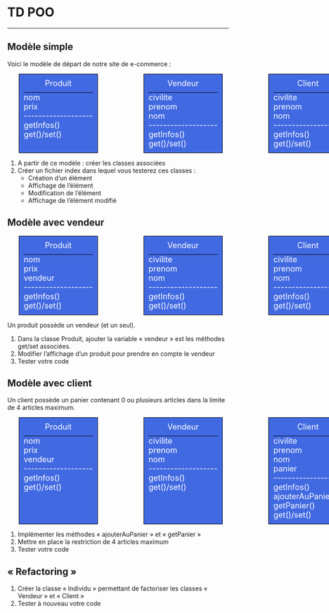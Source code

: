 ﻿
# TD POO

---

## Modèle simple
Voici le modèle de départ de notre site de e-commerce :

<div style="display:flex; flex-direction: row; justify-content:space-around;font-size:18px; width: 800px">
    <div style="border:1px solid black; background:royalblue; color:white;padding:10px;">
        <div style="border-bottom:1px solid black;text-align:center; padding-bottom: 10px;">
            Produit
        </div>
        <div>
            nom<br />
            prix<br />
            -------------------<br />
            getInfos()<br />
            get()/set()<br />
        </div>
    </div>
	<br />
	<br />
    <div style="border:1px solid black; background:royalblue; color:white;padding:10px;">
        <div style="border-bottom:1px solid black;text-align:center; padding-bottom: 10px;">
            Vendeur
        </div>
        <div>
            civilite<br />
            prenom<br />
            nom<br />
            -------------------<br />
            getInfos()<br />
            get()/set()<br />
        </div>
    </div>
	<br />
	<br />
    <div style="border:1px solid black; background:royalblue; color:white;padding:10px;">
        <div style="border-bottom:1px solid black;text-align:center; padding-bottom: 10px;">
            Client
        </div>
        <div>
            civilite<br />
            prenom<br />
            nom<br />
            -------------------<br />
            getInfos()<br />
            get()/set()<br />
        </div>
    </div>
</div>

1. A partir de ce modèle : créer les classes associées  
2. Créer un fichier index dans lequel vous testerez ces classes :  
    - Création d’un élément
    - Affichage de l’élément
    - Modification de l’élément
    - Affichage de l’élément modifié
    
## Modèle avec vendeur

<div style="display:flex; flex-direction: row; justify-content:space-around;font-size:18px; width: 800px">
    <div style="border:1px solid black; background:royalblue; color:white;padding:10px;">
        <div style="border-bottom:1px solid black;text-align:center; padding-bottom: 10px;">
            Produit
        </div>
        <div>
            nom<br />
            prix<br />
            vendeur<br />
            -------------------<br />
            getInfos()<br />
            get()/set()<br />
        </div>
    </div>
	<br />
	<br />
    <div style="border:1px solid black; background:royalblue; color:white;padding:10px;">
        <div style="border-bottom:1px solid black;text-align:center; padding-bottom: 10px;">
            Vendeur
        </div>
        <div>
            civilite<br />
            prenom<br />
            nom<br />
            -------------------<br />
            getInfos()<br />
            get()/set()<br />
        </div>
    </div>
	<br />
	<br />
    <div style="border:1px solid black; background:royalblue; color:white;padding:10px;">
        <div style="border-bottom:1px solid black;text-align:center; padding-bottom: 10px;">
            Client
        </div>
        <div>
            civilite<br />
            prenom<br />
            nom<br />
            -------------------<br />
            getInfos()<br />
            get()/set()<br />
        </div>
    </div>
</div>

Un produit possède un vendeur (et un seul).
1. Dans la classe Produit, ajouter la variable « vendeur » est les méthodes get/set associées.
2. Modifier l’affichage d’un produit pour prendre en compte le vendeur
3. Tester votre code


## Modèle avec client
Un client possède un panier contenant 0 ou plusieurs articles dans la limite de 4 articles maximum.

<div style="display:flex; flex-direction: row; justify-content:space-around;font-size:18px; width: 800px">
    <div style="border:1px solid black; background:royalblue; color:white;padding:10px;">
        <div style="border-bottom:1px solid black;text-align:center; padding-bottom: 10px;">
            Produit
        </div>
        <div>
            nom<br />
            prix<br />
            vendeur<br />
            -------------------<br />
            getInfos()<br />
            get()/set()<br />
        </div>
    </div>
	<br />
	<br />
    <div style="border:1px solid black; background:royalblue; color:white;padding:10px;">
        <div style="border-bottom:1px solid black;text-align:center; padding-bottom: 10px;">
            Vendeur
        </div>
        <div>
            civilite<br />
            prenom<br />
            nom<br />
            -------------------<br />
            getInfos()<br />
            get()/set()<br />
        </div>
    </div>
	<br />
	<br />
    <div style="border:1px solid black; background:royalblue; color:white;padding:10px;">
        <div style="border-bottom:1px solid black;text-align:center; padding-bottom: 10px;">
            Client
        </div>
        <div>
            civilite<br />
            prenom<br />
            nom<br />
            panier<br />
            -------------------<br />
            getInfos()<br />
            ajouterAuPanier()<br />
            getPanier()<br />
            get()/set()<br />
        </div>
    </div>
</div>

1. Implémenter les méthodes « ajouterAuPanier » et « getPanier »
2. Mettre en place la restriction de 4 articles maximum
3. Tester votre code

## « Refactoring »
1. Créer la classe « Individu » permettant de factoriser les classes « Vendeur » et « Client »
2. Tester à nouveau votre code